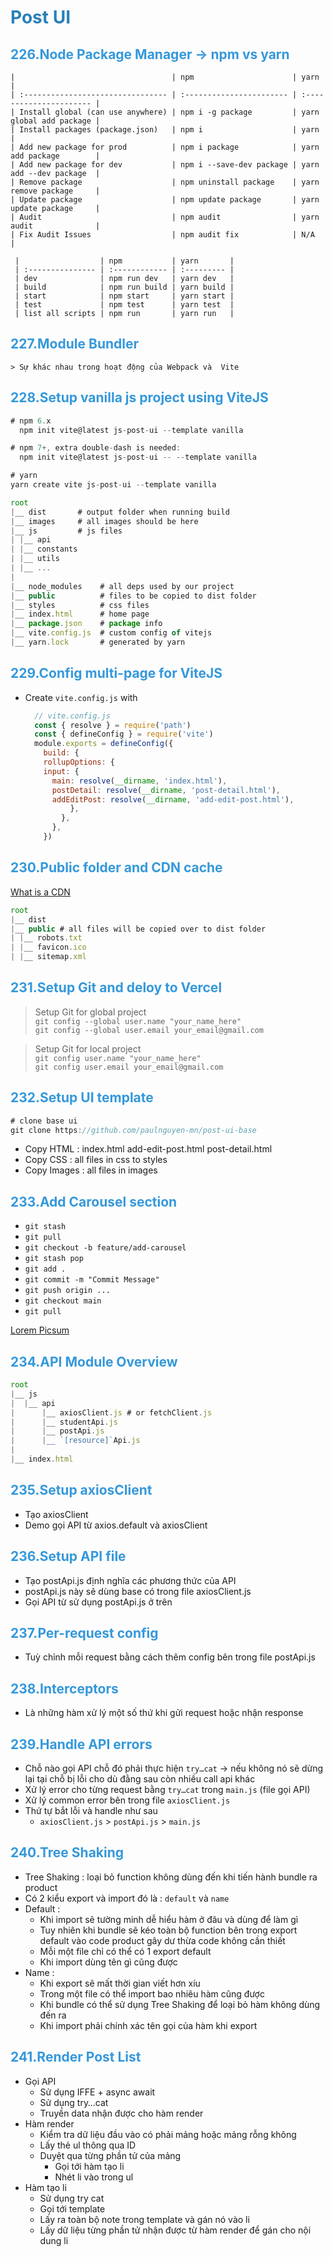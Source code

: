 # <span style="color: #2980b9">Post UI</span>

## <span style="color: #3498db">226.Node Package Manager -> npm vs yarn</span>
    |                                   | npm                      | yarn                    |
    | :-------------------------------- | :----------------------- | :---------------------- |
    | Install global (can use anywhere) | npm i -g package         | yarn global add package |
    | Install packages (package.json)   | npm i                    | yarn                    |
    | Add new package for prod          | npm i package            | yarn add package        |
    | Add new package for dev           | npm i --save-dev package | yarn add --dev package  |
    | Remove package                    | npm uninstall package    | yarn remove package     |
    | Update package                    | npm update package       | yarn update package     |
    | Audit                             | npm audit                | yarn audit              |
    | Fix Audit Issues                  | npm audit fix            | N/A                     |

     |                  | npm           | yarn       |
     | :--------------- | :------------ | :--------- |
     | dev              | npm run dev   | yarn dev   |
     | build            | npm run build | yarn build |
     | start            | npm start     | yarn start |
     | test             | npm test      | yarn test  |
     | list all scripts | npm run       | yarn run   |

## <span style="color: #3498db">227.Module Bundler</span>
    > Sự khác nhau trong hoạt động của Webpack và  Vite

## <span style="color: #3498db">228.Setup vanilla js project using ViteJS</span>
  ```javascript
  # npm 6.x
    npm init vite@latest js-post-ui --template vanilla

  # npm 7+, extra double-dash is needed:
    npm init vite@latest js-post-ui -- --template vanilla

  # yarn
  yarn create vite js-post-ui --template vanilla
  ```

  ```javascript
  root
|__ dist       # output folder when running build
|__ images     # all images should be here
|__ js         # js files
| |__ api
| |__ constants
| |__ utils
| |__ ...
|
|__ node_modules    # all deps used by our project
|__ public          # files to be copied to dist folder
|__ styles          # css files
|__ index.html      # home page
|__ package.json    # package info
|__ vite.config.js  # custom config of vitejs
|__ yarn.lock       # generated by yarn

  ```

## <span style="color: #3498db">229.Config multi-page for ViteJS</span>
- Create `vite.config.js` with
  
  ```javascript
    // vite.config.js
    const { resolve } = require('path')
    const { defineConfig } = require('vite')
    module.exports = defineConfig({
      build: {
      rollupOptions: {
      input: {
        main: resolve(__dirname, 'index.html'),
        postDetail: resolve(__dirname, 'post-detail.html'),
        addEditPost: resolve(__dirname, 'add-edit-post.html'),
            }, 
          },
        }, 
      })
  ``` 

## <span style="color: #3498db">230.Public folder and CDN cache</span>
[What is a CDN](https://www.imperva.com/learn/performance/what-is-cdn-how-it-works/)

```javascript
root
|__ dist
|__ public # all files will be copied over to dist folder 
| |__ robots.txt
| |__ favicon.ico
| |__ sitemap.xml
```

## <span style="color: #3498db">231.Setup Git and deloy to Vercel</span>
  > Setup Git for global project  
  > ```git config --global user.name "your_name_here"```  
  >```git config --global user.email your_email@gmail.com```

  > Setup Git for local project  
  > ```git config user.name "your_name_here"```  
  >```git config user.email your_email@gmail.com```


## <span style="color: #3498db">232.Setup UI template</span>
```javascript
# clone base ui
git clone https://github.com/paulnguyen-mn/post-ui-base
```
- Copy HTML : index.html add-edit-post.html post-detail.html
- Copy CSS : all files in css to styles
- Copy Images : all files in images

## <span style="color: #3498db">233.Add Carousel section</span>
- `git stash`
- `git pull`
- `git checkout -b feature/add-carousel`
- `git stash pop`
- `git add .`
- `git commit -m "Commit Message"`
- `git push origin ...`
- `git checkout main`
- `git pull`

[Lorem Picsum](https://picsum.photos/)

## <span style="color: #3498db">234.API Module Overview</span>
```javascript
root
|__ js
|  |__ api
|      |__ axiosClient.js # or fetchClient.js
|      |__ studentApi.js
|      |__ postApi.js
|      |__ `[resource]`Api.js
|
|__ index.html
```

## <span style="color: #3498db">235.Setup axiosClient</span>
- Tạo axiosClient
- Demo gọi API từ axios.default và axiosClient

## <span style="color: #3498db">236.Setup API file</span>
- Tạo postApi.js định nghĩa các phương thức của API
- postApi.js này sẽ dùng base có trong file axiosClient.js
- Gọi API từ sử dụng postApi.js ở trên

## <span style="color: #3498db">237.Per-request config</span>
- Tuỳ chỉnh mỗi request bằng cách thêm config bên trong file postApi.js

## <span style="color: #3498db">238.Interceptors</span>
- Là những hàm xử lý một số thứ khi gửi request hoặc nhận response

## <span style="color: #3498db">239.Handle API errors</span>
- Chỗ nào gọi API chỗ đó phải thực hiện `try…cat` → nếu không nó sẽ dừng lại tại chỗ bị lỗi cho dù đằng sau còn nhiều call api khác
- Xử lý error cho từng request bằng `try…cat` trong `main.js` (file gọi API)
- Xử lý common error bên trong file `axiosClient.js`
- Thứ tự bắt lỗi và handle như sau
    - `axiosClient.js` > `postApi.js` > `main.js`

## <span style="color: #3498db">240.Tree Shaking</span>
- Tree Shaking : loại bỏ function không dùng đến khi tiến hành bundle ra product
- Có 2 kiểu export và import đó là : `default` và `name`
- Default :
    - Khi import sẽ tường minh dễ hiểu hàm ở đâu và dùng để làm gì
    - Tuy nhiên khi bundle sẽ kéo toàn bộ function bên trong export default vào code product gây dư thừa code không cần thiết
    - Mỗi một file chỉ có thể có 1 export default
    - Khi import dùng tên gì cũng được
- Name :
    - Khi export sẽ mất thời gian viết hơn xíu
    - Trong một file có thể import bao nhiêu hàm cũng được
    - Khi bundle có thể sử dụng Tree Shaking để loại bỏ hàm không dùng đến ra
    - Khi import phải chính xác tên gọi của hàm khi export 

## <span style="color: #3498db">241.Render Post List</span>
- Gọi API
    - Sử dụng IFFE + async await
    - Sử dụng try…cat
    - Truyền data nhận được cho hàm render
- Hàm render
    - Kiểm tra dữ liệu đầu vào có phải mảng hoặc mảng rỗng không
    - Lấy thẻ ul thông qua ID
    - Duyệt qua từng phần tử của mảng
        - Gọi tới hàm tạo li
        - Nhét li vào trong ul
- Hàm tạo li
    - Sử dụng try cat
    - Gọi tới template
    - Lấy ra toàn bộ note trong template và gán nó vào li
    - Lấy dữ liệu từng phần tử nhận được từ hàm render để gán cho nội dung li

